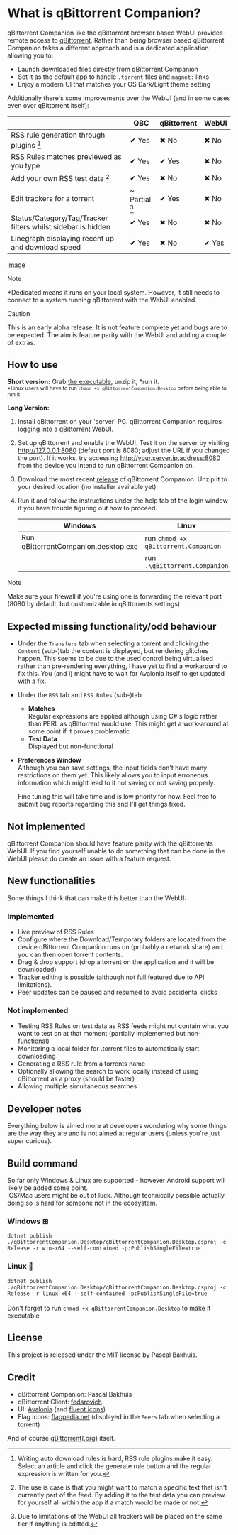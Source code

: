 ﻿# What is  qBittorrent Companion?
qBittorrent Companion like the qBittorrent browser based WebUI provides remote access to [qBittorrent](https://www.qBittorrent.org/). Rather than being browser based
qBittorrent Companion takes a different approach and is a dedicated application allowing you to:

* Launch downloaded files directly from qBittorrent Companion
* Set it as the default app to handle `.torrent` files and `magnet:` links 
* Enjoy a modern UI that matches your OS Dark/Light theme setting

Additionally there's some improvements over the WebUI (and in some cases even over qBittorrent itself):

|                                                               | QBC             | qBittorrent | WebUI |
|---------------------------------------------------------------|-----------------|-------------|-------|
| RSS rule generation through plugins [^1]                      | ✔ Yes          | ✖ No       | ✖ No  |
| RSS Rules matches previewed as you type                       | ✔ Yes          | ✔ Yes      | ✖ No  |
| Add your own RSS test data [^2]                               | ✔ Yes          | ✖ No       | ✖ No  |
| Edit trackers for a torrent                                   | ~ Partial [^3]  | ✔ Yes      | ✖ No  |
| Status/Category/Tag/Tracker filters whilst sidebar is hidden  | ✔ Yes          | ✖ No       | ✖ No  |
| Linegraph displaying recent up and download speed             | ✔ Yes          | ✖ No       | ✔ Yes |


[^1]: Writing auto download rules is hard, RSS rule plugins make it easy. Select an article and click the generate rule button and the regular expression is written for you.
[^2]: The use is case is that you might want to match a specific text that isn't currently part of the feed. By adding it to the test data you can preview for yourself all within the app if a match would be made or not.
[^3]: Due to limitations of the WebUI all trackers will be placed on the same tier if anything is editted.

[image](https://i.imgur.com/qBNeqvu.gif)

>[!NOTE]
> *Dedicated means it runs on your local system. However, it still needs to connect to a system running qBittorrent with the WebUI enabled.

> [!CAUTION]
> This is an early alpha release. It is not feature complete yet and bugs are to be expected. The aim is feature parity with  the WebUI and adding a couple of extras.

## How to use
**Short version:** Grab [the executable](https://github.com/Axeia/qBittorrentCompanion/releases/), unzip it, *run it.<br/>
<sub>*Linux users will have to run `chmod +x qBittorrentCompanion.Desktop` before being able to run it</sub>

**Long Version:**
1. Install qBittorrent on your 'server' PC. qBittorrent Companion requires logging into a qBittorrent WebUI.
2. Set up qBittorrent and enable the WebUI. Test it on the server by visiting http://127.0.0.1:8080 (default port is 8080; adjust the URL if you changed the port).
If it works, try accessing http://your.server.ip.address:8080 from the device you intend to run qBittorrent Companion on.
3. Download the most recent [release](https://github.com/Axeia/qBittorrentCompanion/releases/) of qBittorrent Companion. 
Unzip it to your desired location (no installer available yet).
4. Run it and follow the instructions under the help tab of the login window if you have trouble figuring out how to proceed.

    | Windows                              | Linux                                |
    | ------------------------------------ | ------------------------------------ |
    | Run qBittorrentCompanion.desktop.exe | run `chmod +x qBittorrent.Companion` |
    |                                      | run `.\qBittorrent.Companion`        |

>[!NOTE]
> Make sure your firewall if you're using one is forwarding the relevant port (8080 by default, but customizable in qBittorrents settings)

## Expected missing functionality/odd behaviour

* Under the `Transfers` tab when selecting a torrent and clicking the `Content` (sub-)tab the content is displayed, but rendering glitches happen. This seems to be due to the used control being virtualised rather than pre-rendering everything, I have yet to find a workaround to fix this. You (and I) might have to wait for Avalonia itself to get updated with a fix.
* Under the `RSS` tab and `RSS Rules` (sub-)tab
	* **Matches**<br/>
	Regular expressions are applied although using C#'s logic rather than PERL as qBittorrent would use. This might get a work-around at some point if it proves problematic
	* **Test Data**<br/>
	Displayed but non-functional
* **Preferences Window**<br/>
  Although you can save settings, the input fields don't have many restrictions on them yet. This likely allows you to input erroneous information which might lead to it not saving or not saving properly.

  Fine tuning this will take time and is low priority for now. Feel free to submit bug reports regarding this and I'll get things fixed.


## Not implemented
qBittorrent Companion should have feature parity with the qBittorrents WebUI. If you find yourself unable to do something that can be done in the WebUI please do create an issue with a feature request.

## New functionalities
Some things I think that can make this better than the WebUI:
### Implemented
* Live preview of RSS Rules
* Configure where the Download/Temporary folders are located from the device qBittorrent Companion runs on (probably a network share) and you can then open torrent contents.
* Drag & drop support (drop a torrent on the application and it will be downloaded)
* Tracker editing is possible (although not full featured due to API limitations).
* Peer updates can be paused and resumed to avoid accidental clicks

### Not implemented
* Testing RSS Rules on test data as RSS feeds might not contain what you want to test on at that moment (partially implemented but non-functional)
* Monitoring a local folder for .torrent files to automatically start downloading
* Generating a RSS rule from a torrents name
* Optionally allowing the search to work locally instead of using qBittorrent as a proxy (should be faster)
* Allowing multiple simultaneous searches 


## Developer notes
Everything below is aimed more at developers wondering why some things are the way they are and is not aimed at regular users (unless you're just super curious).

## Build command
So far only Windows & Linux are supported - however Android support will likely be added some point. <br/>
iOS/Mac users might be out of luck. Although technically possible actually doing so is hard for someone not in the ecosystem.
### Windows ⊞<br/>
```dotnet publish ./qBittorrentCompanion.Desktop/qBittorrentCompanion.Desktop.csproj -c Release -r win-x64 --self-contained -p:PublishSingleFile=true```

### Linux 🐧<br/>
```dotnet publish ./qBittorrentCompanion.Desktop/qBittorrentCompanion.Desktop.csproj -c Release -r linux-x64 --self-contained -p:PublishSingleFile=true```<br/>
<br/>
Don't forget to run `chmod +x qBittorrentCompanion.Desktop` to make it executable

## License
This project is released under the MIT license by Pascal Bakhuis.

## Credit
* qBittorrent Companion: Pascal Bakhuis 
* qBittorrent.Client: [fedarovich](https://github.com/fedarovich/qBittorrent-net-client)
* UI:  [Avalonia](https://avaloniaui.net/) (and [fluent icons](https://github.com/davidxuang/FluentIcons))
* Flag icons: [flagpedia.net](https://flagpedia.net/) (displayed in the `Peers` tab when selecting a torrent)

And of course [qBittorrent(.org)](https://www.qBittorrent.org/) itself. 